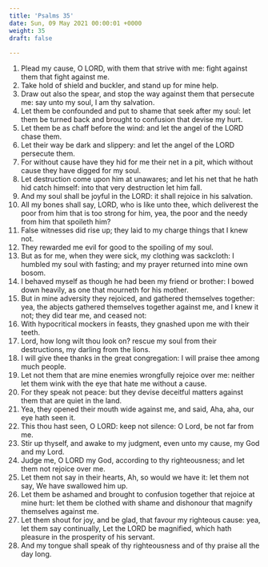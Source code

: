 ```yaml
---
title: 'Psalms 35'
date: Sun, 09 May 2021 00:00:01 +0000
weight: 35
draft: false
  
---
```


1. Plead my cause, O LORD, with them that strive with me: fight against them that fight against me.
2. Take hold of shield and buckler, and stand up for mine help.
3. Draw out also the spear, and stop the way against them that persecute me: say unto my soul, I am thy salvation.
4. Let them be confounded and put to shame that seek after my soul: let them be turned back and brought to confusion that devise my hurt.
5. Let them be as chaff before the wind: and let the angel of the LORD chase them.
6. Let their way be dark and slippery: and let the angel of the LORD persecute them.
7. For without cause have they hid for me their net in a pit, which without cause they have digged for my soul.
8. Let destruction come upon him at unawares; and let his net that he hath hid catch himself: into that very destruction let him fall.
9. And my soul shall be joyful in the LORD: it shall rejoice in his salvation.
10. All my bones shall say, LORD, who is like unto thee, which deliverest the poor from him that is too strong for him, yea, the poor and the needy from him that spoileth him?
11. False witnesses did rise up; they laid to my charge things that I knew not.
12. They rewarded me evil for good to the spoiling of my soul.
13. But as for me, when they were sick, my clothing was sackcloth: I humbled my soul with fasting; and my prayer returned into mine own bosom.
14. I behaved myself as though he had been my friend or brother: I bowed down heavily, as one that mourneth for his mother.
15. But in mine adversity they rejoiced, and gathered themselves together: yea, the abjects gathered themselves together against me, and I knew it not; they did tear me, and ceased not:
16. With hypocritical mockers in feasts, they gnashed upon me with their teeth.
17. Lord, how long wilt thou look on? rescue my soul from their destructions, my darling from the lions.
18. I will give thee thanks in the great congregation: I will praise thee among much people.
19. Let not them that are mine enemies wrongfully rejoice over me: neither let them wink with the eye that hate me without a cause.
20. For they speak not peace: but they devise deceitful matters against them that are quiet in the land.
21. Yea, they opened their mouth wide against me, and said, Aha, aha, our eye hath seen it.
22. This thou hast seen, O LORD: keep not silence: O Lord, be not far from me.
23. Stir up thyself, and awake to my judgment, even unto my cause, my God and my Lord.
24. Judge me, O LORD my God, according to thy righteousness; and let them not rejoice over me.
25. Let them not say in their hearts, Ah, so would we have it: let them not say, We have swallowed him up.
26. Let them be ashamed and brought to confusion together that rejoice at mine hurt: let them be clothed with shame and dishonour that magnify themselves against me.
27. Let them shout for joy, and be glad, that favour my righteous cause: yea, let them say continually, Let the LORD be magnified, which hath pleasure in the prosperity of his servant.
28. And my tongue shall speak of thy righteousness and of thy praise all the day long.
